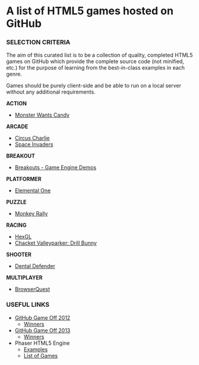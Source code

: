 A list of HTML5 games hosted on GitHub
================

### SELECTION CRITERIA

The aim of this curated list is to be a collection of quality, completed HTML5 games on GitHub which provide the complete source code (not minified, etc.) for the purpose of learning from the best-in-class examples in each genre.

Games should be purely client-side and be able to run on a local server without any additional requirements.

**ACTION**
- [Monster Wants Candy](https://github.com/EnclaveGames/Monster-Wants-Candy)

**ARCADE**
- [Circus Charlie](https://github.com/eugenioclrc/circushtml5)
- [Space Invaders](https://github.com/StrykerKKD/SpaceInvaders)

**BREAKOUT**
- [Breakouts - Game Engine Demos](https://github.com/city41/breakouts)

**PLATFORMER**
- [Elemental One](https://github.com/voithos/elemental-one)

**PUZZLE**
- [Monkey Rally](https://github.com/antila/ludum-dare-28)

**RACING**
- [HexGL](https://github.com/BKcore/HexGL)
- [Chacket Valleyparker: Drill Bunny](https://github.com/DreamShowAdventures/LudumDare29)

**SHOOTER**
- [Dental Defender](https://github.com/cshepp/candyjam/)

**MULTIPLAYER**
- [BrowserQuest](https://github.com/mozilla/BrowserQuest)

### USEFUL LINKS
- [GitHub Game Off 2012](https://github.com/blog/1303-github-game-off) 
  - [Winners](https://github.com/blog/1337-github-game-off-winners)
- [GitHub Game Off 2013](https://github.com/blog/1674-github-game-off-ii)
  - [Winners](https://github.com/blog/1731-github-game-off-ii-winners)
- Phaser HTML5 Engine
  - [Examples](https://github.com/photonstorm/phaser-examples)
  - [List of Games](http://pgl.ilinov.eu/)